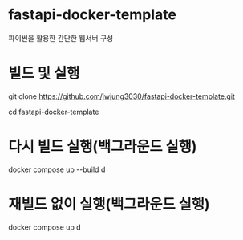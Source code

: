 # fastapi-docker-template
파이썬을 활용한 간단한 웹서버 구성

# 빌드 및 실행
git clone https://github.com/jwjung3030/fastapi-docker-template.git

cd fastapi-docker-template

# 다시 빌드 실행(백그라운드 실행)
docker compose up --build d

# 재빌드 없이 실행(백그라운드 실행)
docker compose up d
